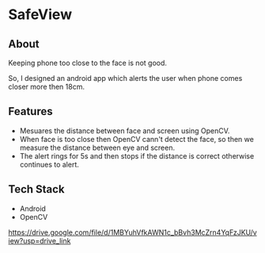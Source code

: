 
# SafeView

## About

Keeping phone too close to the face is not good.

So, I designed an android app which alerts the user when phone comes closer more then 18cm.

## Features
- Mesuares the distance between face and screen using OpenCV.
- When face is too close then OpenCV cann't detect the face, so then we measure the distance between eye and screen.
- The alert rings for 5s and then stops if the distance is correct otherwise continues to alert.


## Tech Stack

- Android 
- OpenCV

https://drive.google.com/file/d/1MBYuhVfkAWN1c_bBvh3McZrn4YqFzJKU/view?usp=drive_link
    





